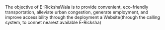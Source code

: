 
The objective of E-RickshaWala is to provide convenient, eco-friendly transportation, alleviate urban congestion, generate employment, and improve accessibility through the deployment a Website(through the calling system, to connet nearest available E-Ricksha)
